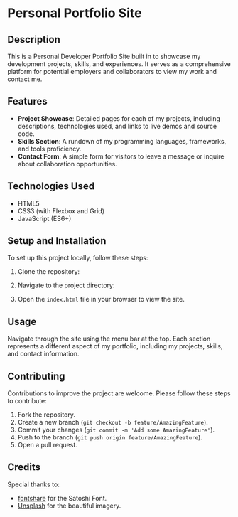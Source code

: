 # Personal Portfolio Site

## Description
This is a Personal Developer Portfolio Site built in to showcase my development projects, skills, and experiences. It serves as a comprehensive platform for potential employers and collaborators to view my work and contact me.

## Features
- **Project Showcase**: Detailed pages for each of my projects, including descriptions, technologies used, and links to live demos and source code.
- **Skills Section**: A rundown of my programming languages, frameworks, and tools proficiency.
- **Contact Form**: A simple form for visitors to leave a message or inquire about collaboration opportunities.

## Technologies Used
- HTML5
- CSS3 (with Flexbox and Grid)
- JavaScript (ES6+)


## Setup and Installation
To set up this project locally, follow these steps:
1. Clone the repository:
2. Navigate to the project directory:
   
3. Open the `index.html` file in your browser to view the site.

## Usage
Navigate through the site using the menu bar at the top. Each section represents a different aspect of my portfolio, including my projects, skills, and contact information.

## Contributing
Contributions to improve the project are welcome. Please follow these steps to contribute:
1. Fork the repository.
2. Create a new branch (`git checkout -b feature/AmazingFeature`).
3. Commit your changes (`git commit -m 'Add some AmazingFeature'`).
4. Push to the branch (`git push origin feature/AmazingFeature`).
5. Open a pull request.

## Credits
Special thanks to:
- [fontshare](https://www.fontshare.com/fonts/satoshi) for the Satoshi Font.
- [Unsplash](https://unsplash.com/) for the beautiful imagery.
   